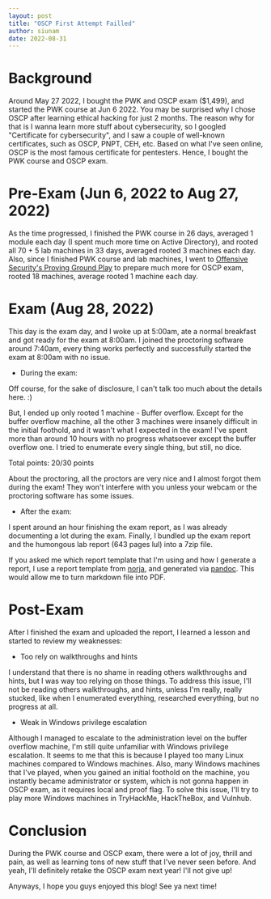 ```yaml
---
layout: post
title: "OSCP First Attempt Failled"
author: siunam
date: 2022-08-31
---
```


# Background

Around May 27 2022, I bought the PWK and OSCP exam ($1,499), and started the PWK course at Jun 6 2022. You may be surprised why I chose OSCP after learning ethical hacking for just 2 months. The reason why for that is I wanna learn more stuff about cybersecurity, so I googled "Certificate for cybersecurity", and I saw a couple of well-known certificates, such as OSCP, PNPT, CEH, etc. Based on what I've seen online, OSCP is the most famous certificate for pentesters. Hence, I bought the PWK course and OSCP exam.

# Pre-Exam (Jun 6, 2022 to Aug 27, 2022)

As the time progressed, I finished the PWK course in 26 days, averaged 1 module each day (I spent much more time on Active Directory), and rooted all 70 + 5 lab machines in 33 days, averaged rooted 3 machines each day. Also, since I finished PWK course and lab machines, I went to [Offensive Security's Proving Ground Play](https://portal.offensive-security.com/labs/play) to prepare much more for OSCP exam, rooted 18 machines, average rooted 1 machine each day.

# Exam (Aug 28, 2022)

This day is the exam day, and I woke up at 5:00am, ate a normal breakfast and got ready for the exam at 8:00am. I joined the proctoring software around 7:40am, every thing works perfectly and successfully started the exam at 8:00am with no issue.

- During the exam:

Off course, for the sake of disclosure, I can't talk too much about the details here. :)

But, I ended up only rooted 1 machine - Buffer overflow. Except for the buffer overflow machine, all the other 3 machines were insanely difficult in the initial foothold, and it wasn't what I expected in the exam! I've spent more than around 10 hours with no progress whatsoever except the buffer overflow one. I tried to enumerate every single thing, but still, no dice.

Total points: 20/30 points

About the proctoring, all the proctors are very nice and I almost forgot them during the exam! They won't interfere with you unless your webcam or the proctoring software has some issues.

- After the exam:

I spent around an hour finishing the exam report, as I was already documenting a lot during the exam. Finally, I bundled up the exam report and the humongous lab report (643 pages lul) into a 7zip file.

If you asked me which report template that I'm using and how I generate a report, I use a report template from [norja](https://github.com/noraj/OSCP-Exam-Report-Template-Markdown), and generated via [pandoc](https://pandoc.org/). This would allow me to turn markdown file into PDF.

# Post-Exam

After I finished the exam and uploaded the report, I learned a lesson and started to review my weaknesses:

- Too rely on walkthroughs and hints

I understand that there is no shame in reading others walkthroughs and hints, but I was way too relying on those things. To address this issue, I'll not be reading others walkthroughs, and hints, unless I'm really, really stucked, like when I enumerated everything, researched everything, but no progress at all.

- Weak in Windows privilege escalation

Although I managed to escalate to the administration level on the buffer overflow machine, I'm still quite unfamiliar with Windows privilege escalation. It seems to me that this is because I played too many Linux machines compared to Windows machines. Also, many Windows machines that I've played, when you gained an initial foothold on the machine, you instantly became administrator or system, which is not gonna happen in OSCP exam, as it requires local and proof flag. To solve this issue, I'll try to play more Windows machines in TryHackMe, HackTheBox, and Vulnhub.

# Conclusion

During the PWK course and OSCP exam, there were a lot of joy, thrill and pain, as well as learning tons of new stuff that I've never seen before. And yeah, I'll definitely retake the OSCP exam next year! I'll not give up!

Anyways, I hope you guys enjoyed this blog! See ya next time!